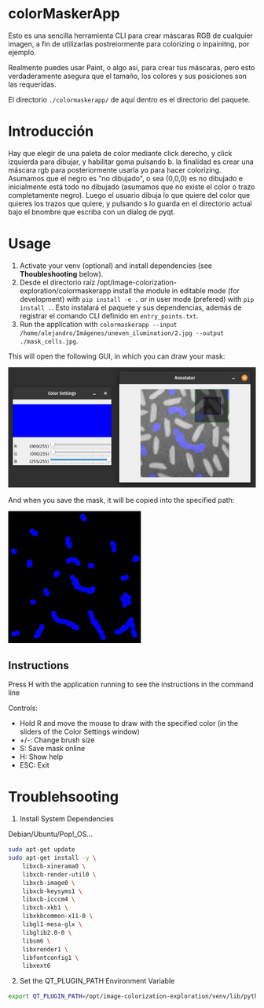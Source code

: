 # colorMaskerApp

Esto es una sencilla herramienta CLI para crear máscaras RGB de cualquier imagen, a fin de utilizarlas postreiormente para colorizing o inpainitng, por ejemplo.

Realmente puedes usar Paint, o algo así, para crear tus máscaras, pero esto verdaderamente asegura que el tamaño, los colores y sus posiciones son las requeridas.

El directorio `./colormaskerapp/` de aquí dentro es el directorio del paquete.

# Introducción

Hay que elegir de una paleta de color mediante click derecho, y click izquierda para dibujar, y habilitar goma pulsando b. la finalidad es crear una máscara rgb para posteriormente usarla yo para hacer colorizing. Asumamos que el negro es "no dibujado", o sea (0,0,0) es no dibujado e inicialmente está todo no dibujado (asumamos que no existe el color o trazo completamente negro). Luego el usuario dibuja lo que quiere del color que quieres los trazos que quiere, y pulsando s lo guarda en el directorio actual bajo el bnombre que escriba con un dialog de pyqt.

# Usage

1. Activate your venv (optional) and install dependencies (see **Thoubleshooting** below).
2. Desde el directorio raíz /opt/image-colorization-exploration/colormaskerapp install the module in editable mode (for development) with `pip install -e .` or in user mode (prefered) with `pip install .`. Esto instalará el paquete y sus dependencias, además de registrar el comando CLI definido en `entry_points.txt`.
3. Run the application with `colormaskerapp --input /home/alejandro/Imágenes/uneven_ilumination/2.jpg --output ./mask_cells.jpg`.

This will open the following GUI, in which you can draw your mask:

![annotator](../assets/annotator.png)

And when you save the mask, it will be copied into the specified path:

![mask_cells](../assets/mask_cells.jpg)

## Instructions

Press H with the application running to see the instructions in the command line

Controls:
- Hold R and move the mouse to draw with the specified color (in the sliders of the Color Settings window)
- +/-: Change brush size
- S: Save mask online
- H: Show help
- ESC: Exit

# Troublehsooting

1. Install System Dependencies

Debian/Ubuntu/Pop!_OS...
```bash
sudo apt-get update
sudo apt-get install -y \
    libxcb-xinerama0 \
    libxcb-render-util0 \
    libxcb-image0 \
    libxcb-keysyms1 \
    libxcb-icccm4 \
    libxcb-xkb1 \
    libxkbcommon-x11-0 \
    libgl1-mesa-glx \
    libglib2.0-0 \
    libsm6 \
    libxrender1 \
    libfontconfig1 \
    libxext6
```

2. Set the QT_PLUGIN_PATH Environment Variable
```bash
export QT_PLUGIN_PATH=/opt/image-colorization-exploration/venv/lib/python3.10/site-packages/PyQt5/Qt5/plugins
```

